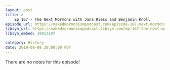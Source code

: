 ```yaml
---
layout: post
title: >
    Ep 167 - The Next Mormons with Jana Riess and Benjamin Knoll
episode_url: https://nakedmormonismpodcast.com/episode-167-next-mormons-jana-riess-benjamin-knoll/
libsyn_url: https://nakedmormonismpodcast.libsyn.com/ep-167-the-next-mormons-with-jana-riess-and-benjamin-knoll
libsyn_embed: 10813187

category: History
date: 2019-08-08 20:00:00 PDT
---
```


There are no notes for this episode!
